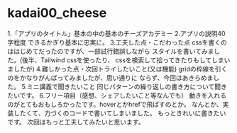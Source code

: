 # kadai00_cheese
1.「アプリのタイトル」基本の中の基本のチーズアカデミー
2.アプリの説明40字程度 できるかぎり基本に忠実に。
3.工夫した点・こだわった点
      cssを書くのははじめてだったのですが、一部試行錯誤しながら
      スタイルを書いてみました。(後半、Tailwind cssを使ったり、
      cssを検索して拾ってきたりもしてしまいましたが)
4.難しかった点・次回トライしたいこと(又は機能)
      gridの枠線を引くのをかなりがんばってみましたが、思い通りに
      ならず、今回はあきらめました。
5.ミニ講義で聞きたいこと
      同じパターンの繰り返しの書き方について聞きたいです。
6.フリー項目（感想、シェアしたいこと等なんでも）
      動きを入れるのがとてもおもしろかったです。hoverとかhrefで飛ばすのとか。
      なんとか、実装したくて、力づくのコードで書いてしまいました。
      もっときれいに書きたいです。
      次回はもっと工夫してみたいと思います。
